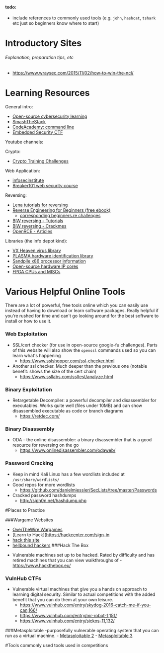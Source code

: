 #### todo:
- include references to commonly used tools (e.g. `john`, `hashcat`, `tshark` etc just so beginners know where to start)

# Introductory Sites
###### Explanation, preparation tips, etc
* https://www.wraysec.com/2015/11/02/how-to-win-the-ncl/

# Learning Resources
General intro:  
* [Open-source cybersecurity learning](https://www.cybrary.it/)
* [SmashTheStack](http://smashthestack.org/index.html#)
* [CodeAcademy: command line](https://www.codecademy.com/learn/learn-the-command-line)
* [Embedded Security CTF](https://microcorruption.com/login)

Youtube channels:

Crypto:  
* [Crypto Training Challenges](https://cryptopals.com/)

Web Application:  
* [infosecinstitute](http://ctf.infosecinstitute.com/)
* [Breaker101 web security course](https://breaker101.com/)

Reversing:  
* [Lena tutorials for reversing](https://tuts4you.com/download.php?list.17)
* [Reverse Engineering for Beginners (free ebook)](https://beginners.re/)
  * [corresponding beginners.re challenges](https://challenges.re/)
* [BiW reversing - Tutorials](http://www.reversing.be/index.php?topic=tutorials)
* [BiW reversing - Crackmes](http://www.reversing.be/index.php?topic=crackmes)
* [OpenRCE - Articles](http://www.openrce.org/articles/)
  
Libraries (the info depot kind):  
* [VX Heaven virus library](http://vxheaven.org/)
* [PLASMA hardware identification library](http://www.plasma-online.de/)
* [Sandpile x86 processor information](http://www.sandpile.org/)
* [Open-source hardware IP cores](https://opencores.org/)
* [FPGA CPUs and MISCs](http://www.fpgacpu.org/links.html)

# Various Helpful Online Tools
There are a lot of powerful, free tools online which you can easily use instead of having to download or learn software packages. Really helpful if you're rushed for time and can't go looking around for the best software to install or how to use it.

### Web Exploitation
- SSL/cert checker (for use in open-source google-fu challenges). Parts of this website will also show the `openssl` commands used so you can learn what's happening
  - https://www.sslshopper.com/ssl-checker.html
- Another ssl checker. Much deeper than the previous one (notable benefit: shows the size of the cert chain)
  - https://www.ssllabs.com/ssltest/analyze.html

### Binary Exploitation
- Retargetable Decompiler: a powerful decompiler and disassembler for executables. Works quite well (files under 10MB) and can show disassembled executable as code or branch diagrams
  - https://retdec.com/
  
### Binary Disassembly
- ODA - the online disassembler: a binary disassembler that is a good resource for reversing on the go
  - https://www.onlinedisassembler.com/odaweb/

### Password Cracking
- Keep in mind Kali Linux has a few wordlists included at `/usr/share/wordlists/`
- Good repos for more wordlists
  - https://github.com/danielmiessler/SecLists/tree/master/Passwords
- Cracked password hashdumps
  - http://siph0n.net/hashdump.php
  
#Places to Practice 

###Wargame Websites
* [OverTheWire Wargames](http://overthewire.org/wargames/)
* [Learn to Hack](https://hackcenter.com/sign-in
* [hack this site](https://hackthissite.org/)
* [hellbound hackers](https://hellboundhackers.org/)
###Hack The Box
- Vulnerable machines set up to be hacked. Rated by difficulty and has retired machines that you can view walkthroughs of
	-https://www.hackthebox.eu/
	
### VulnHub CTFs
- Vulnerable virtual machines that give you a hands on approach to learning digital security. Similar to actual competitions with the added benefit that you can do them at your own leisure.
  - https://www.vulnhub.com/entry/skydog-2016-catch-me-if-you-can,166/
  - https://www.vulnhub.com/entry/mr-robot-1,151/
  - https://www.vulnhub.com/entry/sickos-11,132/
  
###Metasploitable
-purposefully vulnerable operating system that you can run as a virtual machine.
	- [Metasploitable 2](https://metasploit.help.rapid7.com/docs/metasploitable-2)
	- [Metasploitable 3](https://github.com/rapid7/metasploitable3)
	
#Tools
commonly used tools used in competitions
